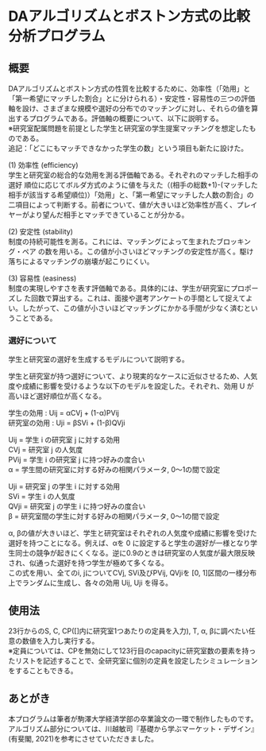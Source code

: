 # DAアルゴリズムとボストン方式の比較分析プログラム
## 概要
DAアルゴリズムとボストン方式の性質を比較するために、効率性（「効用」と「第一希望にマッチした割合」とに分けられる）・安定性・容易性の三つの評価軸を設け、さまざまな規模や選好の分布でのマッチングに対し、それらの値を算出するプログラムである。評価軸の概要について、以下に説明する。   
※研究室配属問題を前提とした学生と研究室の学生提案マッチングを想定したものである。  
追記：「どこにもマッチできなかった学生の数」という項目も新たに設けた。  


(1) 効率性 (efficiency)  
学生と研究室の総合的な効用を測る評価軸である。それぞれのマッチした相手の選好
順位に応じてボルダ方式のように値を与えた（(相手の総数+1)-(マッチした相手が該当する希望順位)）「効用」と、「第一希望にマッチした人数の割合」の二項目によって判断する。前者について、値が大きいほど効率性が高く、プレイヤーがより望んだ相手とマッチできていることが分かる。  

(2) 安定性 (stability)  
制度の持続可能性を測る。これには、マッチングによって生まれたブロッキング・ペア
の数を用いる。この値が小さいほどマッチングの安定性が高く。駆け落ちによるマッチングの崩壊が起こりにくい。  

(3) 容易性 (easiness)  
制度の実現しやすさを表す評価軸である。具体的には、学生が研究室にプロポーズし
た回数で算出する。これは、面接や選考アンケートの手間として捉えてよい。したがって、この値が小さいほどマッチングにかかる手間が少なく済むということである。  

### 選好について
学生と研究室の選好を生成するモデルについて説明する。

学生と研究室が持つ選好について、より現実的なケースに近似させるため、人気度や成績に影響を受けるような以下のモデルを設定した。それぞれ、効用 U が高いほど選好順位が高くなる。  

学生の効用 : Uij = αCVj + (1-α)PVij  
研究室の効用 : Uji = βSVi + (1-β)QVji  

Uij = 学生 i の研究室 j に対する効用  
CVj = 研究室 j の人気度  
PVij = 学生 i の研究室 j に持つ好みの度合い  
α = 学生間の研究室に対する好みの相関パラメータ, 0〜1の間で設定  

Uji = 研究室 j の学生 i に対する効用  
SVi = 学生 i の人気度  
QVji = 研究室 j の学生 i に持つ好みの度合い  
β = 研究室間の学生に対する好みの相関パラメータ, 0〜1の間で設定  

α, βの値が大きいほど、学生と研究室はそれぞれの人気度や成績に影響を受けた選好を持つことになる。例えば、αを 0 に設定すると学生の選好が一様となり学生同士の競争が起きにくくなる。逆に0.9のときは研究室の人気度が最大限反映され、似通った選好を持つ学生が極めて多くなる。  
この式を用い、全てのi, jについてCVj, SVi及びPVij, QVjiを [0, 1]区間の一様分布上でランダムに生成し、各々の効用 Uij, Uji を得る。 

## 使用法
23行からのS, C, CP([]内に研究室1つあたりの定員を入力), T, α, βに調べたい任意の数値を入力し実行する。  
※定員については、CPを無効にして123行目のcapacityに研究室数の要素を持ったリストを記述することで、全研究室に個別の定員を設定したシミュレーションをすることもできる。

## あとがき
本プログラムは筆者が駒澤大学経済学部の卒業論文の一環で制作したものです。アルゴリズム部分については、川越敏司『基礎から学ぶマーケット・デザイン』(有斐閣, 2021)を参考にさせていただきました。
